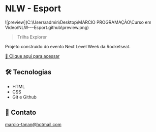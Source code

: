 # NLW - Esport
 
![preview](C:\Users\admin\Desktop\MARCIO PROGRAMAÇÂO\Curso em Video\NLW---Esport\.github\preview.png)

> Trilha Explorer

Projeto construído do evento Next Level Week da Rocketseat.

[🔗 Clique aqui para acessar](https://marciotanan.github.io/NLW---Esport/)


## 🛠 Tecnologias

- HTML
- CSS
- Git e Github

## 💛 Contato

marcio-tanan@hotmail.com